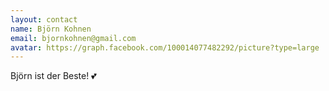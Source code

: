 ```yaml
---
layout: contact
name: Björn Kohnen
email: bjornkohnen@gmail.com
avatar: https://graph.facebook.com/100014077482292/picture?type=large
---
```


Björn ist der Beste! 💕
